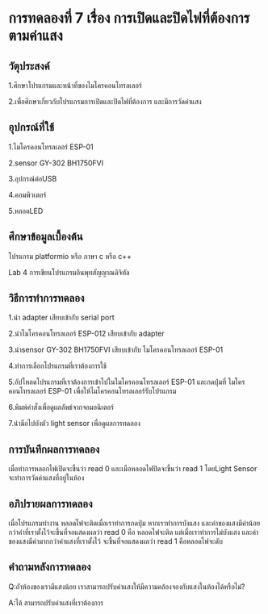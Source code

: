 # การทดลองที่ 7 เรื่อง การเปิดและปิดไฟที่ต้องการตามค่าแสง

## วัตุประสงค์ 
1.ศึกษาโปรแกรมและหน้าที่ของไมโครคอนโทรลเลอร์ 

2.เพื่อศึกษาเกี่ยวกับโปรแกรมการเปิดและปิดไฟที่ต้องการ และมีการวัดค่าแสง

## อุปกรณ์ที่ใช้ 
1.ไมโครคอนโทรลเลอร์ ESP-01

2.sensor GY-302 BH1750FVI 
 
3.อุปกรณ์ต่อUSB
 
4.คอมพิวเตอร์

5.หลอดLED

## ศึกษาข้อมูลเบื้องต้น 
โปรแกรม platformio หรือ ภาษา c หรือ c++

Lab 4 การเขียนโปรแกรมอินพุทสัญญาณดิจิทัล 

## วิธีการทำการทดลอง

1.นำ adapter เสียบเข้ากับ serial port

2.นำไมโครคอนโทรลเลอร์ ESP-012 เสียบเข้ากับ adapter

3.นำsensor GY-302 BH1750FVI เสียบเข้ากับ ไมโครคอนโทรลเลอร์ ESP-01

4.ทำการเลือกโปรแกรมที่เราต้องการใช้

5.อัปโหลดโปรแกรมที่เราต้องการเข้าไปในไมโครคอนโทรลเลอร์ ESP-01 และกดปุ่มที่ ไมโครคอนโทรลเลอร์ ESP-01 เพื่อให้ไมโครคอนโทรลเลอร์รับโปรแกรม

6.พิมพ์คำสั่งเพื่อดูผลลัพธ์จากจอมอนิเตอร์

7.นำมือไปบังตัว light sensor เพื่อดูผลการทดลอง

## การบันทึกผลการทดลอง
เมื่อทำการหลอกไฟเปิดจะขึ้นว่า read 0 และเมือหลอดไฟปิดจะขึ้นว่า read 1 โดยLight Sensor จะทำการวัดค่าแสงที่อยู่ในห้อง 

## อภิปรายผลการทดลอง
เมื่อโปรแกรมทำงาน หลอดไฟจะติดเมื่อเราทำการกดปุ่ม หากเราทำการบังแสง และค่าของแสงมีค่าน้อยกว่าค่าที่เราตั้งไว้จะขึ้นที่จอแสดงผลว่า read 0 คือ หลอดไฟจะติด แต่เมื่อเราทำการไม่บังแสง และค่าของแสงมีค่ามากกว่าค่าแสงที่เราตั้งไว้   จะขึ้นที่จอแสดงผลว่า read 1 คือหลอดไฟจะดับ

## คำถามหลังการทดลอง
Q:ถัาห้องของเรามีแสงน้อย เราสามารถปรับค่าแสงให้มีความคล้องจองกับแสงในห้องได้หรือไม่?

A:ได้ สามารถปรับค่าแสงที่เราต้องการ
  

